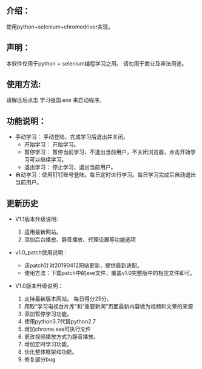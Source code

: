 ## 介绍：
使用python+selenium+chromedriver实现。




## 声明：
本软件仅用于python + selenium编程学习之用。
请勿用于商业及非法用途。




## 使用方法:
请解压后点击 学习强国.exe 来启动程序。




## 功能说明：
* 手动学习： 手动登陆，完成学习后退出并关闭。   
    * 开始学习： 开始学习。
    * 暂停学习： 暂停当前学习，不退出当前用户，不关闭浏览器，点击开始学习可以继续学习。
    * 退出学习： 停止学习，退出当前用户。
* 自动学习：使用钉钉账号登陆。每日定时进行学习。每日学习完成后自动退出当前用户。





## 更新历史
* V1.1版本升级说明:
    1. 适用最新网站。
    2. 添加后台播放、静音播放、代理设置等功能选项

* v1.0_patch使用说明：
    * 该patch针对20190412网站更新，提供最新适配。
    * 使用方法：下载patch中的exe文件，覆盖v1.0完整版中的相应文件即可。

* V1.0版本升级说明：
    1. 支持最新版本网站。 每日得分25分。
    2. 爬取“学习电视台片库”和“重要新闻”页面最新内容做为视频和文章的来源
    3. 添加暂停学习功能。
    4. 使用python3.7代替python2.7
    5. 增加chrome.exe可执行文件
    6. 更改视频播放方式为静音播放。
    7. 增加定时学习功能。
    8. 优化整体框架和功能。
    9. 修复部分bug

